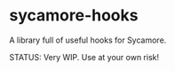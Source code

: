 # sycamore-hooks
A library full of useful hooks for Sycamore.

STATUS: Very WIP. Use at your own risk!
